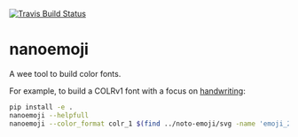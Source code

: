 [![Travis Build Status](https://travis-ci.org/rsheeter/nanoemoji.svg)](https://travis-ci.org/rsheeter/nanoemoji)
# nanoemoji
A wee tool to build color fonts.

For example, to build a COLRv1 font with a focus on [handwriting](https://rsheeter.github.io/android_fonts/emoji.html?q=u:270d):

```bash
pip install -e .
nanoemoji --helpfull
nanoemoji --color_format colr_1 $(find ../noto-emoji/svg -name 'emoji_270d*.svg')
```
